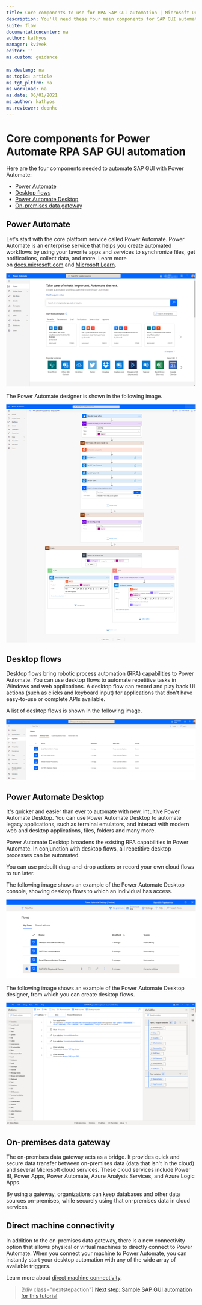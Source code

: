 ```yaml
---
title: Core components to use for RPA SAP GUI automation | Microsoft Docs
description: You'll need these four main components for SAP GUI automation with Power Automate.
suite: flow
documentationcenter: na
author: kathyos
manager: kvivek
editor: ''
ms.custom: guidance

ms.devlang: na
ms.topic: article
ms.tgt_pltfrm: na
ms.workload: na
ms.date: 06/01/2021
ms.author: kathyos
ms.reviewer: deonhe
---
```


# Core components for Power Automate RPA SAP GUI automation

Here are the four components needed to automate SAP GUI with Power Automate:

- [Power Automate](#power-automate)
- [Desktop flows](#desktop-flows)
- [Power Automate Desktop](#power-automate-desktop)
- [On-premises data gateway](#on-premises-data-gateway)

## Power Automate

Let's start with the core platform service called Power Automate. Power Automate is an enterprise service that helps you create automated workflows by using your favorite apps and services to synchronize files, get notifications, collect data, and more. Learn more on [docs.microsoft.com](../../getting-started.md) and [Microsoft Learn](../../learning-catalog/learning-catalog.md).

![Screenshot of the Power Automate portal home page.](media/power-automate-website.png)

The Power Automate designer is shown in the following image.

![Screenshot of the flow in the designer.](media/power-automate-flow-authoring.png)

## Desktop flows

Desktop flows bring robotic process automation (RPA) capabilities to Power Automate. You can use desktop flows to automate repetitive tasks in Windows and web applications. A desktop flow can record and play back UI actions (such as clicks and keyboard input) for applications that don't have easy-to-use or complete APIs available.

A list of desktop flows is shown in the following image.

![Screenshot of the Desktop flows tab on the Power Automate portal My flows screen.](media/my-flows-screen.png)

## Power Automate Desktop

It's quicker and easier than ever to automate with new, intuitive Power Automate Desktop. You can use Power Automate Desktop to automate legacy applications, such as terminal emulators, and interact with modern web and desktop applications, files, folders and many more.

Power Automate Desktop broadens the existing RPA capabilities in Power Automate. In conjunction with desktop flows, all repetitive desktop processes can be automated.

You can use prebuilt drag-and-drop actions or record your own cloud flows to run later.

The following image shows an example of the Power Automate Desktop console, showing desktop flows to which an individual has access.

![Screenshot of Power Automate Desktop console home screen.](media/power-automate-desktop-console.png)

The following image shows an example of the Power Automate Desktop designer, from which you can create desktop flows.

![Screenshot of Power Automate Desktop authoring experience that shows variables and the main tab.](media/power-automate-desktop-authoring.png)

## On-premises data gateway

The on-premises data gateway acts as a bridge. It provides quick and secure data transfer between on-premises data (data that isn't in the cloud) and several Microsoft cloud services. These cloud services include Power BI, Power Apps, Power Automate, Azure Analysis Services, and Azure Logic Apps.

By using a gateway, organizations can keep databases and other data sources on-premises, while securely using that on-premises data in cloud services.

## Direct machine connectivity

In addition to the on-premises data gateway, there is a new connectivity option that allows physical or virtual machines to directly connect to Power Automate. When you connect your machine to Power Automate, you can instantly start your desktop automation with any of the wide array of available triggers.

Learn more about [direct machine connectivity](../../desktop-flows/manage-machines.md).

> [!div class="nextstepaction"]
> [Next step: Sample SAP GUI automation for this tutorial](sample-sap-scenario.md)
